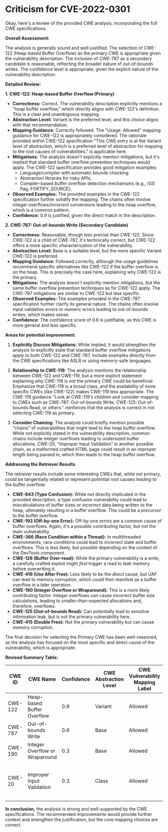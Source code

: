 # Criticism for CVE-2022-0301

Okay, here's a review of the provided CWE analysis, incorporating the full CWE specifications.

**Overall Assessment:**

The analysis is generally sound and well-justified. The selection of CWE-122 (Heap-based Buffer Overflow) as the primary CWE is appropriate given the vulnerability description.  The inclusion of CWE-787 as a secondary candidate is reasonable, reflecting the broader nature of out-of-bounds writes.  The confidence level is appropriate, given the explicit nature of the vulnerability description.

**Detailed Review:**

**1. CWE-122: Heap-based Buffer Overflow (Primary)**

*   **Correctness:** Correct. The vulnerability description explicitly mentions a "heap buffer overflow," which directly aligns with CWE-122's definition. This is a clear and unambiguous mapping.
*   **Abstraction Level:** Variant is the preferred level, and this choice aligns with that recommendation.
*   **Mapping Guidance:** Correctly followed.  The "Usage: Allowed" mapping guidance for CWE-122 is appropriately considered. The rationale provided within CWE-122 specification "This CWE entry is at the Variant level of abstraction, which is a preferred level of abstraction for mapping to the root causes of vulnerabilities." is applicable here.
*   **Mitigations:** The analysis doesn't explicitly mention mitigations, but it's implied that standard buffer overflow prevention techniques would apply. The CWE-122 specification provides good mitigation examples:
    *   Language/compiler with automatic bounds checking.
    *   Abstraction libraries for risky APIs.
    *   Compiler-based buffer overflow detection mechanisms (e.g., /GS flag, FORTIFY_SOURCE).
*   **Observed Examples:** The provided examples in the CWE-122 specification further solidify the mapping. The chains often involve integer overflows/incorrect conversions leading to the heap overflow, which is a common pattern.
*   **Confidence:** 0.9 is justified, given the direct match in the description.

**2. CWE-787: Out-of-bounds Write (Secondary Candidate)**

*   **Correctness:** Reasonable, though less precise than CWE-122. Since CWE-122 is a child of CWE-787, it's technically correct, but CWE-122 offers a more specific characterization of the vulnerability.
*   **Abstraction Level:** Base is a suitable level, but the more specific Variant CWE-122 is preferred.
*   **Mapping Guidance:** Followed correctly, although the usage guidelines recommend specific alternatives like CWE-122 if the buffer overflow is on the heap. This is precisely the case here, explaining why CWE-122 is the primary.
*   **Mitigations:** The analysis doesn't explicitly mention mitigations, but the same buffer overflow prevention techniques as for CWE-122 apply. The CWE-787 mitigations are similar to CWE-122 but less specific.
*   **Observed Examples:** The examples provided in the CWE-787 specification further clarify its general nature. The chains often involve input validation errors or numeric errors leading to out-of-bounds writes, which makes sense.
*   **Confidence:** The confidence score of 0.6 is justifiable, as this CWE is more general and less specific.

**Areas for potential improvement:**

1.  **Explicitly Discuss Mitigations:** While implied, it would strengthen the analysis to explicitly state that standard buffer overflow mitigations apply to both CWE-122 and CWE-787. Include examples directly from the CWE specifications like ASLR or using memory-safe languages.

2.  **Relationship to CWE-119:**  The analysis mentions the relationship between CWE-122 and CWE-119, but a more explicit statement explaining *why* CWE-119 is *not* the primary CWE could be beneficial. Emphasize that CWE-119 is a broad class, and the availability of more specific CWEs (like CWE-122) makes CWE-119 less appropriate. The CWE-119 guidance "Look at CWE-119's children and consider mapping to CWEs such as CWE-787: Out-of-bounds Write, CWE-125: Out-of-bounds Read, or others." reinforces that the analysis is correct in not selecting CWE-119 as primary.

3.  **Consider Chaining:** The analysis could briefly mention possible "chains" of vulnerabilities that might lead to the heap buffer overflow. While not explicitly stated in the vulnerability description, common chains include integer overflows leading to undersized buffer allocations. CWE-20, "Improper Input Validation" is another possible chain, as a malformed crafted HTML page could result in an improper length being passed in, which then leads to the heap buffer overflow.

**Addressing the Retriever Results**

The retriever results include some interesting CWEs that, while not primary, could be tangentially related or represent potential root causes *leading* to the buffer overflow:

*   **CWE-843 (Type Confusion):**  While not directly implicated in the provided description, a type confusion vulnerability *could* lead to miscalculations of buffer sizes or incorrect data being written to the heap, ultimately resulting in a buffer overflow.  This could be a *precursor* to the buffer overflow.
*   **CWE-193 (Off-by-one Error):** Off-by-one errors are a common cause of buffer overflows. Again, it's a *possible* contributing factor, but not the main vulnerability.
*   **CWE-366 (Race Condition within a Thread):**  In multithreaded environments, race conditions could lead to incorrect state and buffer overflows. This is less likely, but possible depending on the context of the DevTools component.
*   **CWE-126 (Buffer Over-read):** While the primary vulnerability is a *write*, a carefully crafted exploit might *first* trigger a read to leak memory before overwriting it.
*   **CWE-416 (Use After Free):** Less likely to be the *direct* cause, but UAF can lead to memory corruption, which *could* then manifest as a buffer overflow in a later operation.
*   **CWE-190 (Integer Overflow or Wraparound):** This is a more *likely* contributing factor. Integer overflows can cause incorrect buffer size calculations, leading to smaller-than-expected allocations and, therefore, overflows.
*   **CWE-125 (Out-of-bounds Read):** Can potentially lead to sensitive information leak, but is not the primary vulnerability here.
*   **CWE-415 (Double Free):** Not the primary vulnerability but can cause memory corruption.

The final decision for selecting the Primary CWE has been well-reasoned, as the analysis has focused on the most specific and direct cause of the vulnerability, which is appropriate.

**Revised Summary Table:**

| CWE ID | CWE Name | Confidence | CWE Abstraction Level | CWE Vulnerability Mapping Label | CWE-Vulnerability Mapping Notes |
|---|---|---|---|---|---|
| CWE-122 | Heap-based Buffer Overflow | 0.9 | Variant | Allowed | Primary CWE |
| CWE-787 | Out-of-bounds Write | 0.6 | Base | Allowed | Secondary Candidate CWE |
| CWE-190 | Integer Overflow or Wraparound | 0.3 | Base | Allowed | Possible precursor to CWE-122 |
| CWE-20 | Improper Input Validation | 0.3 | Class | Allowed | Input validation failure leading to heap overflow |

**In conclusion,** the analysis is strong and well-supported by the CWE specifications. The recommended improvements would provide further context and strengthen the justification, but the core mapping choices are correct.